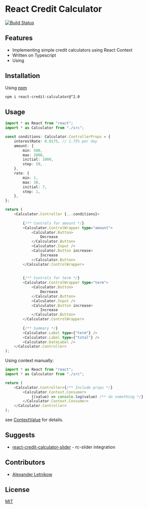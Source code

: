 # React Credit Calculator

[![Build Status](https://travis-ci.org/wearesho-team/react-credit-calculator.svg?branch=master)](https://travis-ci.org/wearesho-team/react-credit-calculator)

## Features
- Implementing simple credit calculators using React Context
- Written on Typescript
- Using 

## Installation
Using [npm](https://npmjs.com/)
```bash
npm i react-credit-calculator@^2.0
```

## Usage

```typescript jsx
import * as React from "react";
import * as Calculator from "./src";

const conditions: Calculator.ControllerProps = {
    interestRate: 0.0175, // 1.75% per day
    amount: {
        min: 500,
        max: 2000,
        initial: 1000,
        step: 50,
    },
    rate: {
        min: 1,
        max: 30,
        initial: 7,
        step: 1,
    },
};

return (
    <Calculator.Controller {...conditions}>
    
        {/** Controls for amount */}
        <Calculator.ControlWrapper type="amount">
            <Calculator.Button>
                Decrease
            </Calculator.Button>
            <Calculator.Input />
            <Calculator.Button increase>
                Increase
            </Calculator.Button>
        </Calculator.ControlWrapper>
        
        
        {/** Controls for term */}
        <Calculator.ControlWrapper type="term">
            <Calculator.Button>
                Decrease
            </Calculator.Button>
            <Calculator.Input />
            <Calculator.Button increase>
                Increase
            </Calculator.Button>
        </Calculator.ControlWrapper>
        
        {/** Summary */}
        <Calculator.Label type={"term"} />
        <Calculator.Label type={"total"} />
        <Calculator.DateLabel />
    </Calculator.Controller>
);
```

Using context manually:
```typescript jsx
import * as React from "react";
import * as Calculator from "./src";

return (
    <Calculator.Controller>{/** Include props */}
        <Calculator.Context.Consumer>
            {(value) => console.log(value) /** do something */}
        </Calculator.Context.Consumer>
    </Calculator.Controller>
);
```
see [ContextValue](./src/Context.ts) for details.

## Suggests
- [react-credit-calculator-slider](https://github.com/wearesho-team/react-credit-calculator-slider) - rc-slider integration

## Contributors
- [Alexander <horat1us> Letnikow](mailto:reclamme@gmail.com)

## License
[MIT](./LICENSE)

